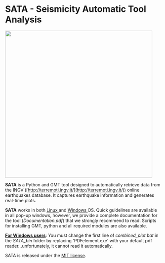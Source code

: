 # SATA - Seismicity Automatic Tool Analysis

<img title="" src="https://user-images.githubusercontent.com/129282947/248035724-7bdefbfc-8158-4604-8301-93b28b5f7e32.png" alt="" width="476" data-align="center">

**SATA** is a Python and GMT tool designed to automatically retrieve data from the INGV ([http://terremoti.ingv.it/](http://terremoti.ingv.it/)) online earthquakes database. It captures earthquake information and generates real-time plots. 

**SATA** works in both <u>Linux </u>and <u>Windows </u>OS. Quick guidelines are available in all pop-up windows, however, we provide a complete documentation for the tool (*Documentation.pdf*) that we strongly recommend to read. Scripts for installing GMT, python and all required modules are also available.

**<u>For Windows users</u>**: You must change the first line of *combined_plot.bat* in the *SATA_bin* folder by replacing 'PDFelement.exe' with your default pdf reader...unfortunately, it cannot read it automatically.

SATA is released under the  [MIT license](LICENSE).
